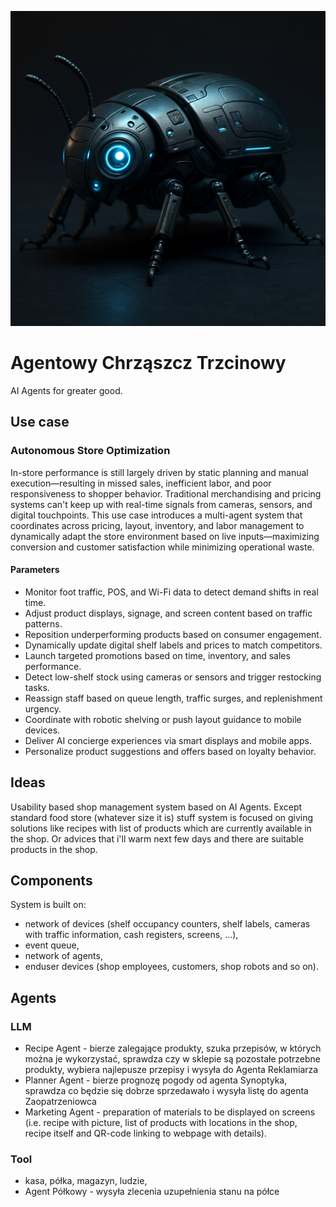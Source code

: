 ![image info](images/logo.png)
# Agentowy Chrząszcz Trzcinowy

AI Agents for greater good.

## Use case
### Autonomous Store Optimization
In-store performance is still largely driven by static planning and manual execution—resulting in missed sales, inefficient labor, and poor responsiveness to shopper behavior. Traditional merchandising and pricing systems can't keep up with real-time signals from cameras, sensors, and digital touchpoints. This use case introduces a multi-agent system that coordinates across pricing, layout, inventory, and labor management to dynamically adapt the store environment based on live inputs—maximizing conversion and customer satisfaction while minimizing operational waste.
#### Parameters
- Monitor foot traffic, POS, and Wi-Fi data to detect demand shifts in real time.
- Adjust product displays, signage, and screen content based on traffic patterns.
- Reposition underperforming products based on consumer engagement.
- Dynamically update digital shelf labels and prices to match competitors.
- Launch targeted promotions based on time, inventory, and sales performance.
- Detect low-shelf stock using cameras or sensors and trigger restocking tasks.
- Reassign staff based on queue length, traffic surges, and replenishment urgency.
- Coordinate with robotic shelving or push layout guidance to mobile devices.
- Deliver AI concierge experiences via smart displays and mobile apps.
- Personalize product suggestions and offers based on loyalty behavior.

## Ideas
Usability based shop management system based on AI Agents. Except standard food store (whatever size it is) stuff system is focused on giving solutions like recipes with list of products which are currently available in the shop. Or advices that i'll warm next few days and there are suitable products in the shop.

## Components
System is built on:
- network of devices (shelf occupancy counters, shelf labels, cameras with traffic information, cash registers, screens, ...),
- event queue,
- network of agents,
- enduser devices (shop employees, customers, shop robots and so on).

## Agents
### LLM
- Recipe Agent - bierze zalegające produkty, szuka przepisów, w których można je wykorzystać, sprawdza czy w sklepie są pozostałe potrzebne produkty, wybiera najlepusze przepisy i wysyła do Agenta Reklamiarza
- Planner Agent - bierze prognozę pogody od agenta Synoptyka, sprawdza co będzie się dobrze sprzedawało i wysyła listę do agenta Zaopatrzeniowca
- Marketing Agent - preparation of materials to be displayed on screens (i.e. recipe with picture, list of products with locations in the shop, recipe itself and QR-code linking to webpage with details).

### Tool
- kasa, półka, magazyn, ludzie,
- Agent Półkowy - wysyła zlecenia uzupełnienia stanu na półce